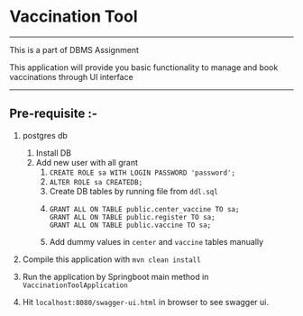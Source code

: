 # Vaccination Tool
***

This is a part of DBMS Assignment

This application will provide you basic functionality to manage and book vaccinations through UI interface

***

## Pre-requisite :-
1. postgres db
   1. Install DB
   2. Add new user with all grant
      1. `CREATE ROLE sa WITH LOGIN PASSWORD 'password';`
      2. `ALTER ROLE sa CREATEDB;`
      3. Create DB tables by running file from `ddl.sql`
      4. ```GRANT ALL ON TABLE public.center TO sa;
         GRANT ALL ON TABLE public.center_vaccine TO sa;
         GRANT ALL ON TABLE public.register TO sa;
         GRANT ALL ON TABLE public.vaccine TO sa;
      5. Add dummy values in `center` and `vaccine` tables manually
      

2. Compile this application with `mvn clean install`
3. Run the application by Springboot main method in `VaccinationToolApplication`
4. Hit `localhost:8080/swagger-ui.html` in browser to see swagger ui.